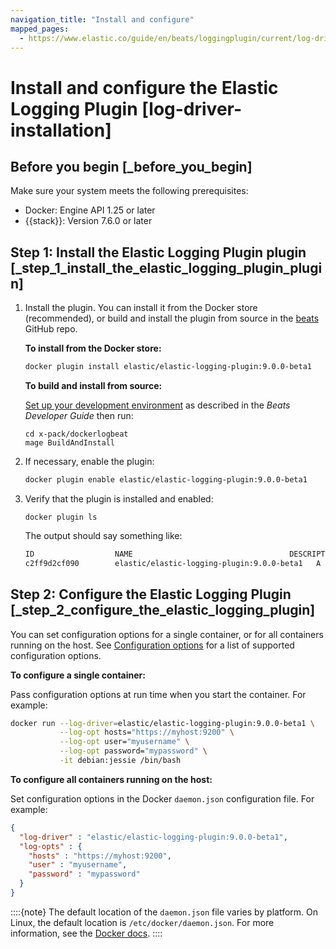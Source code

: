 ```yaml
---
navigation_title: "Install and configure"
mapped_pages:
  - https://www.elastic.co/guide/en/beats/loggingplugin/current/log-driver-installation.html
---
```


# Install and configure the Elastic Logging Plugin [log-driver-installation]



## Before you begin [_before_you_begin]

Make sure your system meets the following prerequisites:

* Docker: Engine API 1.25 or later
* {{stack}}: Version 7.6.0 or later


## Step 1: Install the Elastic Logging Plugin plugin [_step_1_install_the_elastic_logging_plugin_plugin]

1. Install the plugin. You can install it from the Docker store (recommended), or build and install the plugin from source in the [beats](https://github.com/elastic/beats) GitHub repo.

    **To install from the Docker store:**

    ```sh
    docker plugin install elastic/elastic-logging-plugin:9.0.0-beta1
    ```

    **To build and install from source:**

    [Set up your development environment](/extend/index.md#setting-up-dev-environment) as described in the *Beats Developer Guide* then run:

    ```shell
    cd x-pack/dockerlogbeat
    mage BuildAndInstall
    ```

2. If necessary, enable the plugin:

    ```sh
    docker plugin enable elastic/elastic-logging-plugin:9.0.0-beta1
    ```

3. Verify that the plugin is installed and enabled:

    ```shell
    docker plugin ls
    ```

    The output should say something like:

    ```sh
    ID                  NAME                                   DESCRIPTION              ENABLED
    c2ff9d2cf090        elastic/elastic-logging-plugin:9.0.0-beta1   A beat for docker logs   true
    ```



## Step 2: Configure the Elastic Logging Plugin [_step_2_configure_the_elastic_logging_plugin]

You can set configuration options for a single container, or for all containers running on the host. See [Configuration options](/reference/loggingplugin/log-driver-configuration.md) for a list of supported configuration options.

**To configure a single container:**

Pass configuration options at run time when you start the container. For example:

```sh
docker run --log-driver=elastic/elastic-logging-plugin:9.0.0-beta1 \
           --log-opt hosts="https://myhost:9200" \
           --log-opt user="myusername" \
           --log-opt password="mypassword" \
           -it debian:jessie /bin/bash
```

**To configure all containers running on the host:**

Set configuration options in the Docker `daemon.json` configuration file. For example:

```json
{
  "log-driver" : "elastic/elastic-logging-plugin:9.0.0-beta1",
  "log-opts" : {
    "hosts" : "https://myhost:9200",
    "user" : "myusername",
    "password" : "mypassword"
  }
}
```

::::{note}
The default location of the `daemon.json` file varies by platform. On Linux, the default location is `/etc/docker/daemon.json`. For more information, see the [Docker docs](https://docs.docker.com/engine/reference/commandline/dockerd/#daemon-configuration-file).
::::


